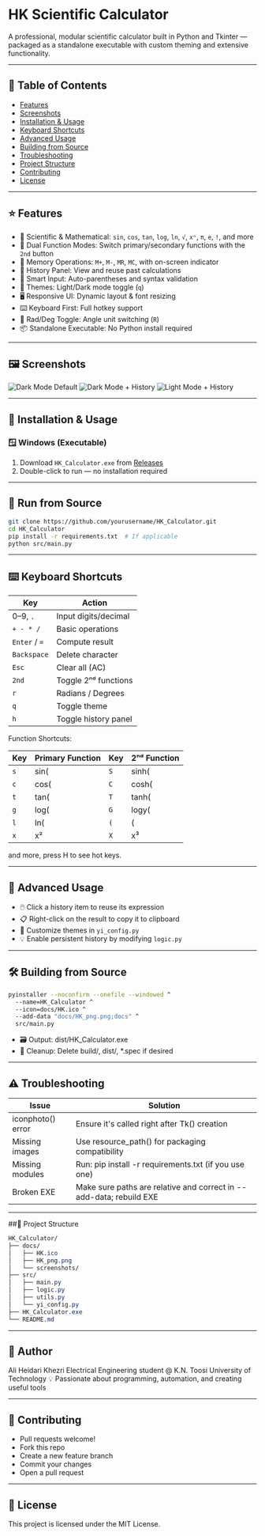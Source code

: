 # HK Scientific Calculator
A professional, modular scientific calculator built in Python and Tkinter — packaged as a standalone executable with custom theming and extensive functionality.

---

## 🎯 Table of Contents

- [Features](#-features)
- [Screenshots](#-screenshots)
- [Installation & Usage](#-installation--usage)
- [Keyboard Shortcuts](#-keyboard-shortcuts)
- [Advanced Usage](#-advanced-usage)
- [Building from Source](#-building-from-source)
- [Troubleshooting](#-troubleshooting)
- [Project Structure](#-project-structure)
- [Contributing](#-contributing)
- [License](#-license)

---

## ⭐ Features

- 🧮 Scientific & Mathematical: `sin`, `cos`, `tan`, `log`, `ln`, `√`, `xⁿ`, `π`, `e`, `!`, and more  
- 🔄 Dual Function Modes: Switch primary/secondary functions with the `2nd` button  
- 💾 Memory Operations: `M+`, `M-`, `MR`, `MC`, with on-screen indicator  
- 📜 History Panel: View and reuse past calculations  
- 🧠 Smart Input: Auto-parentheses and syntax validation  
- 🎨 Themes: Light/Dark mode toggle (`q`)  
- 🖥️ Responsive UI: Dynamic layout & font resizing  
- ⌨️ Keyboard First: Full hotkey support  
- 📐 Rad/Deg Toggle: Angle unit switching (`R`)  
- 📦 Standalone Executable: No Python install required  

---

## 🖼️ Screenshots

![Dark Mode Default](docs/dark_mode_default_view.png)
![Dark Mode + History](docs/dark_mode_history_panel.png)
![Light Mode + History](docs/light_mode_history_panel.png)

---

## 💾 Installation & Usage

### 🪟 Windows (Executable)

1. Download `HK_Calculator.exe` from [Releases](https://github.com/alihk1684/HK_Calculator/releases)  
2. Double-click to run — no installation required

---

## 🐍 Run from Source

```bash
git clone https://github.com/yourusername/HK_Calculator.git
cd HK_Calculator
pip install -r requirements.txt  # If applicable
python src/main.py
```
---

## ⌨️ Keyboard Shortcuts
| Key        | Action                  |
|------------|--------------------------|
| 0–9, `.`   | Input digits/decimal     |
| `+ - * /`  | Basic operations         |
| `Enter` / `=` | Compute result        |
| `Backspace` | Delete character       |
| `Esc`      | Clear all (AC)           |
| `2nd`      | Toggle 2ⁿᵈ functions     |
| `r`        | Radians / Degrees        |
| `q`        | Toggle theme             |
| `h`        | Toggle history panel     |

Function Shortcuts:

| Key | Primary Function | Key | 2ⁿᵈ Function |
|-----|------------------|-----|--------------|
| `s` | sin(             | `S` | sinh(        |
| `c` | cos(             | `C` | cosh(        |
| `t` | tan(             | `T` | tanh(        |
| `g` | log(             | `G` | logy(        |
| `l` | ln(              | `(` | (            |
| `x` | x²               | `X` | x³           |

and more, press H to see hot keys.

---

## 🚀 Advanced Usage

- 🖱️ Click a history item to reuse its expression
- 📋 Right-click on the result to copy it to clipboard
- 🎨 Customize themes in `yi_config.py`
- 💡 Enable persistent history by modifying `logic.py`

---

## 🛠️ Building from Source

```bash
pyinstaller --noconfirm --onefile --windowed ^
  --name=HK_Calculator ^
  --icon=docs/HK.ico ^
  --add-data "docs/HK_png.png;docs" ^
  src/main.py
```
- 🗃️ Output: dist/HK_Calculator.exe
- 🧹 Cleanup: Delete build/, dist/, *.spec if desired

---

## ⚠️ Troubleshooting

| Issue |	Solution |
|-------|----------|
| iconphoto() error |	Ensure it's called right after Tk() creation |
| Missing images | Use resource_path() for packaging compatibility |
| Missing modules |	Run: pip install -r requirements.txt (if you use one) |
| Broken EXE | Make sure paths are relative and correct in --add-data; rebuild EXE |

---

##📁 Project Structure

```css
HK_Calculator/
├── docs/
│   ├── HK.ico
│   ├── HK_png.png
│   └── screenshots/
├── src/
│   ├── main.py
│   ├── logic.py
│   ├── utils.py
│   └── yi_config.py
├── HK_Calculator.exe
└── README.md
```

---

## 👤 Author
Ali Heidari Khezri
Electrical Engineering student @ K.N. Toosi University of Technology
💡 Passionate about programming, automation, and creating useful tools

---

## 🤝 Contributing

- Pull requests welcome!
- Fork this repo
- Create a new feature branch
- Commit your changes
- Open a pull request

---

## 📝 License
This project is licensed under the MIT License.
